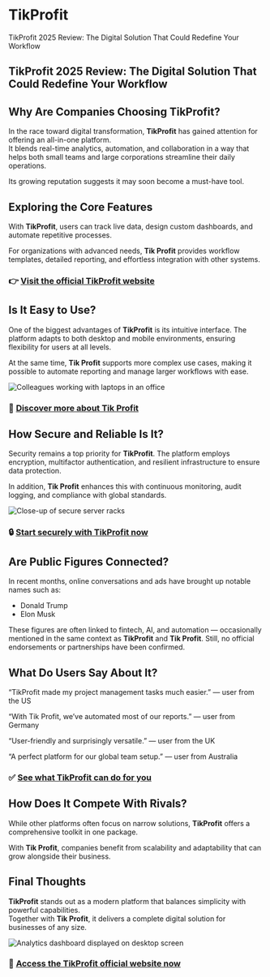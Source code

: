 # TikProfit
TikProfit 2025 Review: The Digital Solution That Could Redefine Your Workflow
## TikProfit 2025 Review: The Digital Solution That Could Redefine Your Workflow

## Why Are Companies Choosing TikProfit?
In the race toward digital transformation, **TikProfit** has gained attention for offering an all-in-one platform.  
It blends real-time analytics, automation, and collaboration in a way that helps both small teams and large corporations streamline their daily operations.  

Its growing reputation suggests it may soon become a must-have tool.

## Exploring the Core Features
With **TikProfit**, users can track live data, design custom dashboards, and automate repetitive processes.  

For organizations with advanced needs, **Tik Profit** provides workflow templates, detailed reporting, and effortless integration with other systems.

### 👉 **[Visit the official TikProfit website](https://tik-profit.com)**

## Is It Easy to Use?
One of the biggest advantages of **TikProfit** is its intuitive interface. The platform adapts to both desktop and mobile environments, ensuring flexibility for users at all levels.  

At the same time, **Tik Profit** supports more complex use cases, making it possible to automate reporting and manage larger workflows with ease.

![Colleagues working with laptops in an office](https://images.pexels.com/photos/374720/pexels-photo-374720.jpeg?auto=compress&cs=tinysrgb&w=1170&h=780&dpr=1)

### 🔗 **[Discover more about Tik Profit](https://tik-profit.com)**

## How Secure and Reliable Is It?
Security remains a top priority for **TikProfit**. The platform employs encryption, multifactor authentication, and resilient infrastructure to ensure data protection.  

In addition, **Tik Profit** enhances this with continuous monitoring, audit logging, and compliance with global standards.

![Close-up of secure server racks](https://media.istockphoto.com/id/1405739998/photo/setup-of-blade-servers-close-up.jpg?s=612x612&w=0&k=20&c=4eZBUIfiKI-jc6QrbSYlq0bw24y8oqJrqS7hTNvBnDo=)

### 🔒 **[Start securely with TikProfit now](https://tik-profit.com)**

## Are Public Figures Connected?
In recent months, online conversations and ads have brought up notable names such as:  

- Donald Trump
- Elon Musk  

These figures are often linked to fintech, AI, and automation — occasionally mentioned in the same context as **TikProfit** and **Tik Profit**. Still, no official endorsements or partnerships have been confirmed.

## What Do Users Say About It?
“TikProfit made my project management tasks much easier.” — user from the US  

“With Tik Profit, we’ve automated most of our reports.” — user from Germany  

“User-friendly and surprisingly versatile.” — user from the UK  

“A perfect platform for our global team setup.” — user from Australia  

### ✅ **[See what TikProfit can do for you](https://tik-profit.com)**

## How Does It Compete With Rivals?
While other platforms often focus on narrow solutions, **TikProfit** offers a comprehensive toolkit in one package.  

With **Tik Profit**, companies benefit from scalability and adaptability that can grow alongside their business.

## Final Thoughts
**TikProfit** stands out as a modern platform that balances simplicity with powerful capabilities.  
Together with **Tik Profit**, it delivers a complete digital solution for businesses of any size.  

![Analytics dashboard displayed on desktop screen](https://images.pexels.com/photos/669619/pexels-photo-669619.jpeg?auto=compress&cs=tinysrgb&w=1170&h=780&dpr=1)

### 🚀 **[Access the TikProfit official website now](https://tik-profit.com)**
